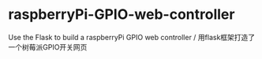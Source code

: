 # raspberryPi-GPIO-web-controller
Use the Flask to build a raspberryPi GPIO web controller / 用flask框架打造了一个树莓派GPIO开关网页
